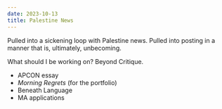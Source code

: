 ```yaml
---
date: 2023-10-13
title: Palestine News
---
```


Pulled into a sickening loop with Palestine news. Pulled into posting in a manner that is, ultimately, unbecoming.

What should I be working on? Beyond Critique.

- APCON essay
- *Morning Regrets* (for the portfolio)
- Beneath Language
- MA applications
